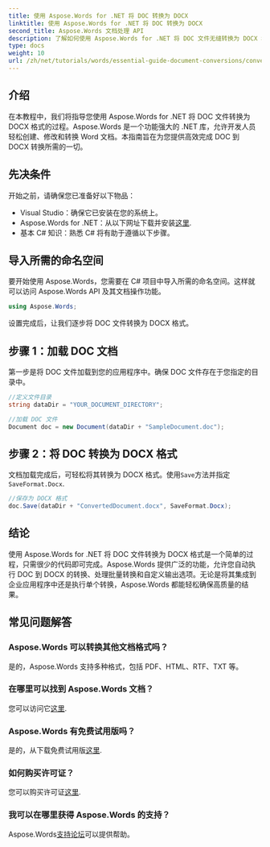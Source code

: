 ```yaml
---
title: 使用 Aspose.Words for .NET 将 DOC 转换为 DOCX
linktitle: 使用 Aspose.Words for .NET 将 DOC 转换为 DOCX
second_title: Aspose.Words 文档处理 API
description: 了解如何使用 Aspose.Words for .NET 将 DOC 文件无缝转换为 DOCX 格式。我们的分步指南涵盖先决条件、代码示例和高级选项。
type: docs
weight: 10
url: /zh/net/tutorials/words/essential-guide-document-conversions/convert-doc-to-docx/
---
```

## 介绍

在本教程中，我们将指导您使用 Aspose.Words for .NET 将 DOC 文件转换为 DOCX 格式的过程。Aspose.Words 是一个功能强大的 .NET 库，允许开发人员轻松创建、修改和转换 Word 文档。本指南旨在为您提供高效完成 DOC 到 DOCX 转换所需的一切。

## 先决条件

开始之前，请确保您已准备好以下物品：
- Visual Studio：确保它已安装在您的系统上。
-  Aspose.Words for .NET：从以下网址下载并安装[这里](https://releases.aspose.com/words/net/).
- 基本 C# 知识：熟悉 C# 将有助于遵循以下步骤。

## 导入所需的命名空间

要开始使用 Aspose.Words，您需要在 C# 项目中导入所需的命名空间。这样就可以访问 Aspose.Words API 及其文档操作功能。

```csharp
using Aspose.Words;
```

设置完成后，让我们逐步将 DOC 文件转换为 DOCX 格式。

## 步骤 1：加载 DOC 文档

第一步是将 DOC 文件加载到您的应用程序中。确保 DOC 文件存在于您指定的目录中。

```csharp
//定义文件目录
string dataDir = "YOUR_DOCUMENT_DIRECTORY";

//加载 DOC 文件
Document doc = new Document(dataDir + "SampleDocument.doc");
```

## 步骤 2：将 DOC 转换为 DOCX 格式

文档加载完成后，可轻松将其转换为 DOCX 格式。使用`Save`方法并指定`SaveFormat.Docx`.

```csharp
//保存为 DOCX 格式
doc.Save(dataDir + "ConvertedDocument.docx", SaveFormat.Docx);
```

## 结论

使用 Aspose.Words for .NET 将 DOC 文件转换为 DOCX 格式是一个简单的过程，只需很少的代码即可完成。Aspose.Words 提供广泛的功能，允许您自动执行 DOC 到 DOCX 的转换、处理批量转换和自定义输出选项。无论是将其集成到企业应用程序中还是执行单个转换，Aspose.Words 都能轻松确保高质量的结果。

## 常见问题解答

### Aspose.Words 可以转换其他文档格式吗？
是的，Aspose.Words 支持多种格式，包括 PDF、HTML、RTF、TXT 等。

### 在哪里可以找到 Aspose.Words 文档？
您可以访问它[这里](https://reference.aspose.com/words/net/).

### Aspose.Words 有免费试用版吗？
是的，从下载免费试用版[这里](https://releases.aspose.com/).

### 如何购买许可证？
您可以购买许可证[这里](https://purchase.conholdate.com/buy).

### 我可以在哪里获得 Aspose.Words 的支持？
 Aspose.Words[支持论坛](https://forum.aspose.com/c/words/8)可以提供帮助。


